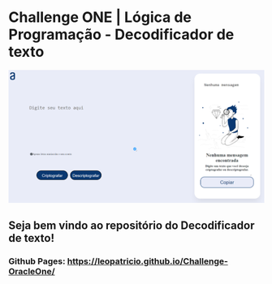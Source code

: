 # Challenge ONE | Lógica de Programação - Decodificador de texto

<p align="center" >
     <img width="800" heigth="400" src="/img/preview.PNG">

</p>

## Seja bem vindo ao repositório do Decodificador de texto!

### Github Pages: https://leopatricio.github.io/Challenge-OracleOne/

